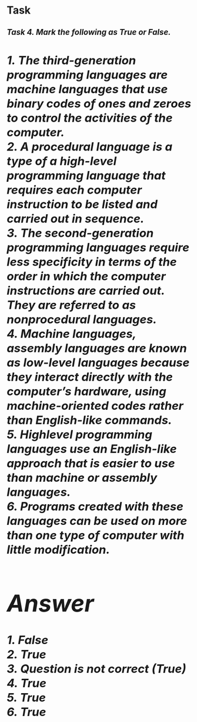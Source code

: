 <h1>Task</h1>
<h2><strong><em>Task 4. Mark the following as True or False.<h2><strong><em>
1. The third-generation programming languages are machine languages that use binary codes of ones and zeroes to control the activities of the computer. <br>
2. A procedural language is a type of a high-level programming language that requires each computer instruction to be listed and carried out in sequence. <br>
3. The second-generation programming languages require less specificity in terms of the order in which the computer instructions are carried out. They are referred to as nonprocedural languages.<br>
4. Machine languages, assembly languages are known as low-level languages because they interact directly with the computer’s hardware, using machine-oriented codes rather than English-like commands. <br>
5. Highlevel programming languages use an English-like approach that is easier to use than machine or assembly languages. <br>
6. Programs created with these languages can be used on more than one type of computer with little modification.<br>

<h1>Answer</h1>
1. False<br>
2. True<br>
3. Question is not correct (True)<br>
4. True<br>
5. True<br>
6. True<br>
